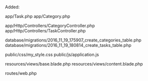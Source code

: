 Added:

app/Task.php
app/Category.php

app/Http/Controllers/CategoryController.php
app/Http/Controllers/TaskController.php

database/migrations/2016_11_19_175907_create_categories_table.php
database/migrations/2016_11_19_180814_create_tasks_table.php

public/css/my_style.css
public/js/application.js

resources/views/base.blade.php
resources/views/content.blade.php

routes/web.php
